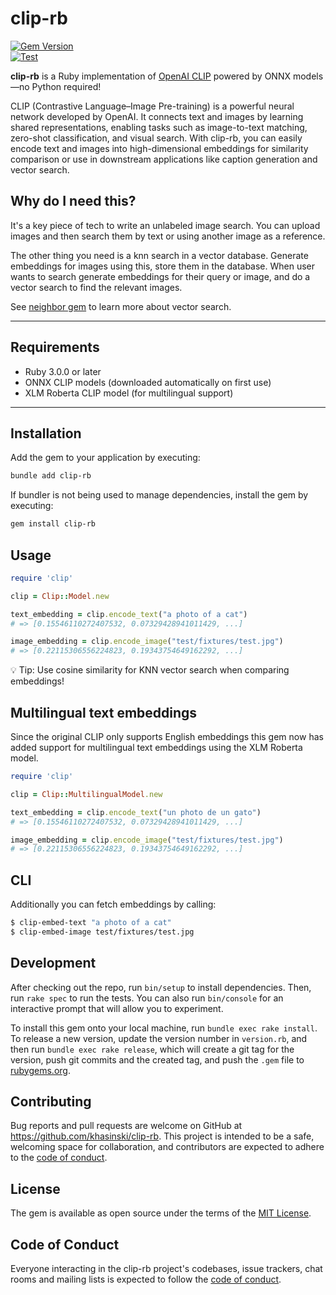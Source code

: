 # clip-rb

[![Gem Version](https://badge.fury.io/rb/clip-rb.svg)](https://badge.fury.io/rb/clip-rb)  
[![Test](https://github.com/khasinski/clip-rb/workflows/clip-rb/badge.svg)](https://github.com/khasinski/clip-rb/actions/workflows/main.yml)

**clip-rb** is a Ruby implementation of [OpenAI CLIP](https://openai.com/index/clip/) powered by ONNX models—no Python required!

CLIP (Contrastive Language–Image Pre-training) is a powerful neural network developed by OpenAI. It connects text and images by learning shared representations, enabling tasks such as image-to-text matching, zero-shot classification, and visual search. With clip-rb, you can easily encode text and images into high-dimensional embeddings for similarity comparison or use in downstream applications like caption generation and vector search.

## Why do I need this?

It's a key piece of tech to write an unlabeled image search. You can upload images and then search them by text or using another image as a reference.

The other thing you need is a knn search in a vector database. Generate embeddings for images using this, store them in the database. When user wants to search generate embeddings for their query or image, and do a vector search to find the relevant images.

See [neighbor gem](https://github.com/ankane/neighbor) to learn more about vector search.

---

## Requirements

- Ruby 3.0.0 or later
- ONNX CLIP models (downloaded automatically on first use)
- XLM Roberta CLIP model (for multilingual support)

---

## Installation

Add the gem to your application by executing:

```bash
bundle add clip-rb
```

If bundler is not being used to manage dependencies, install the gem by executing:

```bash
gem install clip-rb
```

## Usage

```ruby
require 'clip'

clip = Clip::Model.new

text_embedding = clip.encode_text("a photo of a cat")
# => [0.15546110272407532, 0.07329428941011429, ...]

image_embedding = clip.encode_image("test/fixtures/test.jpg")
# => [0.22115306556224823, 0.19343754649162292, ...]
```

💡 Tip: Use cosine similarity for KNN vector search when comparing embeddings!

## Multilingual text embeddings

Since the original CLIP only supports English embeddings this gem now has added support for multilingual text embeddings using the XLM Roberta model.

```ruby
require 'clip'

clip = Clip::MultilingualModel.new

text_embedding = clip.encode_text("un photo de un gato")
# => [0.15546110272407532, 0.07329428941011429, ...]

image_embedding = clip.encode_image("test/fixtures/test.jpg")
# => [0.22115306556224823, 0.19343754649162292, ...]
```

## CLI

Additionally you can fetch embeddings by calling:

```bash
$ clip-embed-text "a photo of a cat"
$ clip-embed-image test/fixtures/test.jpg
```

## Development

After checking out the repo, run `bin/setup` to install dependencies. Then, run `rake spec` to run the tests. You can also run `bin/console` for an interactive prompt that will allow you to experiment.

To install this gem onto your local machine, run `bundle exec rake install`. To release a new version, update the version number in `version.rb`, and then run `bundle exec rake release`, which will create a git tag for the version, push git commits and the created tag, and push the `.gem` file to [rubygems.org](https://rubygems.org).

## Contributing

Bug reports and pull requests are welcome on GitHub at https://github.com/khasinski/clip-rb. This project is intended to be a safe, welcoming space for collaboration, and contributors are expected to adhere to the [code of conduct](https://github.com/[USERNAME]/clip-rb/blob/main/CODE_OF_CONDUCT.md).

## License

The gem is available as open source under the terms of the [MIT License](https://opensource.org/licenses/MIT).

## Code of Conduct

Everyone interacting in the clip-rb project's codebases, issue trackers, chat rooms and mailing lists is expected to follow the [code of conduct](https://github.com/[USERNAME]/clip-rb/blob/main/CODE_OF_CONDUCT.md).
